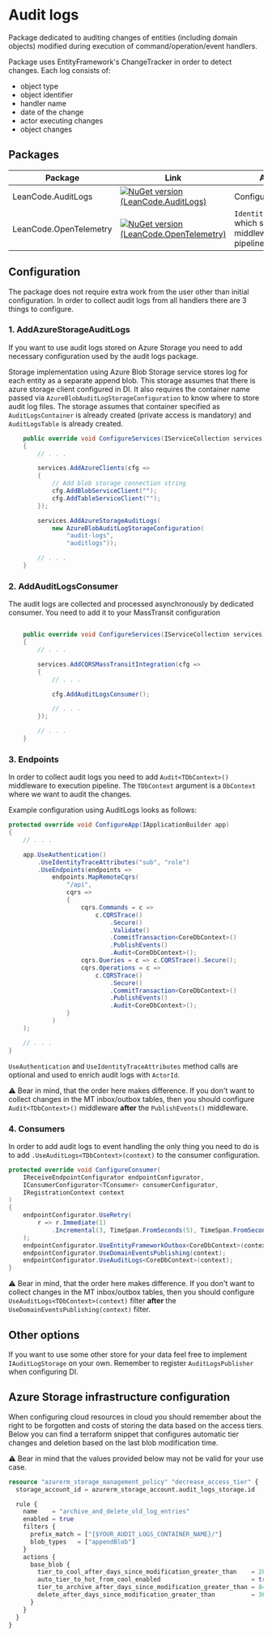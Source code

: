 # Audit logs

Package dedicated to auditing changes of entities (including domain objects) modified during execution of command/operation/event handlers.

Package uses EntityFramework's ChangeTracker in order to detect changes. Each log consists of:

- object type
- object identifier
- handler name
- date of the change
- actor executing changes
- object changes

## Packages

| Package | Link | Application in section |
| --- | ----------- | ----------- |
| LeanCode.AuditLogs | [![NuGet version (LeanCode.AuditLogs)](https://img.shields.io/nuget/vpre/LeanCode.AuditLogs.svg?style=flat-square)](https://www.nuget.org/packages/LeanCode.AuditLogs/8.0.2260-preview/) | Configuration |
| LeanCode.OpenTelemetry | [![NuGet version (LeanCode.OpenTelemetry)](https://img.shields.io/nuget/vpre/LeanCode.OpenTelemetry.svg?style=flat-square)](https://www.nuget.org/packages/LeanCode.OpenTelemetry/8.0.2260-preview/) | `IdentityTraceAttributesMiddleware` which sets `ActorId`. When middleware is not added to the pipeline `ActorId` will be always `null` |

## Configuration

The package does not require extra work from the user other than initial configuration. In order to collect audit logs from all handlers there are 3 things to configure.

### 1. AddAzureStorageAuditLogs

If you want to use audit logs stored on Azure Storage you need to add necessary configuration used by the audit logs package.

Storage implementation using Azure Blob Storage service stores log for each entity as a separate append blob. This storage assumes that there is azure storage client configured in DI. It also requires the container name passed via `AzureBlobAuditLogStorageConfiguration` to know where to store audit log files. The storage assumes that container specified as `AuditLogsContainer` is already created (private access is mandatory) and `AuditLogsTable` is already created.

```csharp
    public override void ConfigureServices(IServiceCollection services)
    {
        // . . .

        services.AddAzureClients(cfg =>
        {
            // Add blob storage connection string
            cfg.AddBlobServiceClient("");
            cfg.AddTableServiceClient("");
        });

        services.AddAzureStorageAuditLogs(
            new AzureBlobAuditLogStorageConfiguration(
                "audit-logs",
                "auditlogs"));

        // . . .
    }
```

### 2. AddAuditLogsConsumer

The audit logs are collected and processed asynchronously by dedicated consumer. You need to add it to your MassTransit configuration

```csharp

    public override void ConfigureServices(IServiceCollection services)
    {
        // . . .

        services.AddCQRSMassTransitIntegration(cfg =>
        {
            // . . .

            cfg.AddAuditLogsConsumer();

            // . . .
        });

        // . . .
    }
```

### 3. Endpoints

In order to collect audit logs you need to add `Audit<TDbContext>()` middleware to execution pipeline. The `TDbContext` argument is a `DbContext` where we want to audit the changes.

Example configuration using AuditLogs looks as follows:

```csharp
protected override void ConfigureApp(IApplicationBuilder app)
{
    // . . .

    app.UseAuthentication()
        .UseIdentityTraceAttributes("sub", "role")
        .UseEndpoints(endpoints =>
            endpoints.MapRemoteCqrs(
                "/api",
                cqrs =>
                {
                    cqrs.Commands = c =>
                        c.CQRSTrace()
                            .Secure()
                            .Validate()
                            .CommitTransaction<CoreDbContext>()
                            .PublishEvents()
                            .Audit<CoreDbContext>();
                    cqrs.Queries = c => c.CQRSTrace().Secure();
                    cqrs.Operations = c =>
                        c.CQRSTrace()
                            .Secure()
                            .CommitTransaction<CoreDbContext>()
                            .PublishEvents()
                            .Audit<CoreDbContext>();
                }
            )
    );

    // . . .
}
```

`UseAuthentication` and `UseIdentityTraceAttributes` method calls are optional and used to enrich audit logs with `ActorId`.

⚠️ Bear in mind, that the order here makes difference. If you don't want to collect changes in the MT inbox/outbox tables, then you should configure `Audit<TDbContext>()` middleware **after** the `PublishEvents()` middleware.

### 4. Consumers

In order to add audit logs to event handling the only thing you need to do is to add `.UseAuditLogs<TDbContext>(context)` to the consumer configuration.

```csharp
protected override void ConfigureConsumer(
    IReceiveEndpointConfigurator endpointConfigurator,
    IConsumerConfigurator<TConsumer> consumerConfigurator,
    IRegistrationContext context
)
{
    endpointConfigurator.UseRetry(
        r => r.Immediate(1)
            .Incremental(3, TimeSpan.FromSeconds(5), TimeSpan.FromSeconds(5))
    );
    endpointConfigurator.UseEntityFrameworkOutbox<CoreDbContext>(context);
    endpointConfigurator.UseDomainEventsPublishing(context);
    endpointConfigurator.UseAuditLogs<CoreDbContext>(context);
}
```

⚠️ Bear in mind, that the order here makes difference. If you don't want to collect changes in the MT inbox/outbox tables, then you should configure `UseAuditLogs<TDbContext>(context)` filter **after** the `UseDomainEventsPublishing(context)` filter.

## Other options

If you want to use some other store for your data feel free to implement `IAuditLogStorage` on your own. Remember to register `AuditLogsPublisher` when configuring DI.

## Azure Storage infrastructure configuration

When configuring cloud resources in cloud you should remember about the right to be forgotten and costs of storing the data based on the access tiers. Below you can find a terraform snippet that configures automatic tier changes and deletion based on the last blob modification time.

⚠️ Bear in mind that the values provided below may not be valid for your use case.

```terraform
resource "azurerm_storage_management_policy" "decrease_access_tier" {
  storage_account_id = azurerm_storage_account.audit_logs_storage.id

  rule {
    name    = "archive_and_delete_old_log_entries"
    enabled = true
    filters {
      prefix_match = ["{$YOUR_AUDIT_LOGS_CONTAINER_NAME}/"]
      blob_types   = ["appendBlob"]
    }
    actions {
      base_blob {
        tier_to_cool_after_days_since_modification_greater_than    = 28
        auto_tier_to_hot_from_cool_enabled                         = true
        tier_to_archive_after_days_since_modification_greater_than = 84
        delete_after_days_since_modification_greater_than          = 365
      }
    }
  }
}
```
